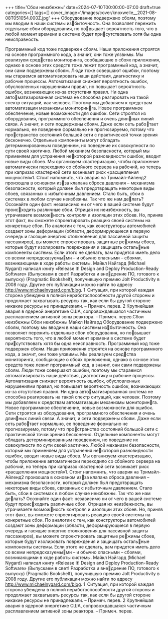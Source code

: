 +++
title='Сбои неизбежны'
date=2024-07-10T00:00:00-07:00
draft=true
categories=[]
tags=[]
cover_image='/images/cover/knoxwelle__2021-08-08T051054.000Z.jpg'
+++
Оборудование подвержено сбоям, поэтому мы вводим в наши системы избыточность. Она позволяет пережить отдельные сбои оборудования, но повышает вероятность того, что в любой момент времени в системе будет присутствовать хотя бы одна неисправность.

Программный код тоже подвержен сбоям. Наши приложения строятся на
основе программного кода, а значит, они тоже уязвимы. Мы реализуем средства мониторинга, сообщающие о сбоях приложения, однако в основе этих
средств тоже лежит программный код, а значит, они сами подвержены сбоям.
Люди тоже совершают ошибки, поэтому мы стараемся автоматизировать
наши действия, диагностику и рабочие процессы. Автоматизация снижает
вероятность ошибок, обусловленных нарушениями правил, но повышает
вероятность ошибок, возникающих из-за отсутствия правил. Ни одна автоматизированная система не способна реагировать на такой спектр ситуаций,
как человек.
Поэтому мы добавляем к средствам автоматизации механизмы мониторинга. Новое программное обеспечение, новые возможности для ошибок.
Сети строятся из оборудования, программного обеспечения и очень длинных линий связи. А значит, и сети подвержены сбоям. Даже если сеть работает нормально, ее поведение формально не прогнозируемо, потому что пространство состояний большой сети с практической точки зрения бесконечно.
Отдельные компоненты могут обладать детерминированным поведением, но
поведение их совокупности по сути своей хаотично.
Любой механизм безопасности, который мы применяем для устранения некоторой разновидности ошибок, вводит новые виды сбоев. Мы организуем
кластеризацию, чтобы приложение автоматически переходило со сбойного
сервера на рабочий, но теперь при капризах кластерной сети возникает риск
«расщепления мощностей»1.
Стоит напомнить, что авария на Тримайл-Айленд2 произошла в основном изза клапана сброса давления – механизма безопасности, который должен был
предотвращать некоторые виды сбоев, связанных с избыточным давлением.
Стало быть, сбои в системах в любом случае неизбежны. Так что же нам делать?
Осознайте один факт: независимо ни от чего в вашей системе будут происходить различные сбои. Отрицая их неизбежность, вы утрачиваете возможность контроля и изоляции этих сбоев. Но, приняв этот факт, вы сможете
спроектировать реакцию своей системы на конкретные сбои. По аналогии
с тем, как конструкторы автомобилей создают зоны деформации (области,
деформирующиеся в первую очередь и гасящие энергию столкновения для
пассивной защиты пассажиров), вы можете спроектировать защитные режимы сбоев, которые будут изолировать повреждения и защищать остальные компоненты системы.
Если этого не сделать, вам придется иметь дело со всеми непредсказуемыми – и обычно опасными – сбоями, возникающими в ходе работы системы.
Майкл Найгард (Michael Nygard) написал книгу «Release It! Design and 
Deploy Production-Ready Software» (Выпускаем в свет! Разработка и внедрение ПО, готового к выпуску) (Pragmatic Bookshelf), получившую премию 
Jolt Productivity в 2008 году. Другие его публикации можно найти по адресу 
http://www.michaelnygard.com/blog.
1   Ситуация, при которой каждая сторона убеждена в полной неработоспособности
другой стороны и продолжает захватывать ресурсы так, как если бы другой
стороне никакие ресурсы не принадлежали. – Примеч. перев.
2 Крупнейшая авария в ядерной энергетике США, сопровождавшаяся частичным
расплавлением активной зоны реактора. – Примеч. перев.Сбои неизбежны 
Сбои неизбежны
Майкл Найгард
Оборудование подвержено сбоям, поэтому мы вводим в наши системы избыточность. Она позволяет пережить отдельные сбои оборудования, но повышает вероятность того, что в любой момент времени в системе будет присутствовать хотя бы одна неисправность.
Программный код тоже подвержен сбоям. Наши приложения строятся на
основе программного кода, а значит, они тоже уязвимы. Мы реализуем средства мониторинга, сообщающие о сбоях приложения, однако в основе этих
средств тоже лежит программный код, а значит, они сами подвержены сбоям.
Люди тоже совершают ошибки, поэтому мы стараемся автоматизировать
наши действия, диагностику и рабочие процессы. Автоматизация снижает
вероятность ошибок, обусловленных нарушениями правил, но повышает
вероятность ошибок, возникающих из-за отсутствия правил. Ни одна автоматизированная система не способна реагировать на такой спектр ситуаций,
как человек.
Поэтому мы добавляем к средствам автоматизации механизмы мониторинга. Новое программное обеспечение, новые возможности для ошибок.
Сети строятся из оборудования, программного обеспечения и очень длинных линий связи. А значит, и сети подвержены сбоям. Даже если сеть работает нормально, ее поведение формально не прогнозируемо, потому что пространство состояний большой сети с практической точки зрения бесконечно.
Отдельные компоненты могут обладать детерминированным поведением, но
поведение их совокупности по сути своей хаотично.
Любой механизм безопасности, который мы применяем для устранения некоторой разновидности ошибок, вводит новые виды сбоев. Мы организуем
кластеризацию, чтобы приложение автоматически переходило со сбойного
сервера на рабочий, но теперь при капризах кластерной сети возникает риск
«расщепления мощностей»1.
Стоит напомнить, что авария на Тримайл-Айленд2 произошла в основном изза клапана сброса давления – механизма безопасности, который должен был
предотвращать некоторые виды сбоев, связанных с избыточным давлением.
Стало быть, сбои в системах в любом случае неизбежны. Так что же нам делать?
Осознайте один факт: независимо ни от чего в вашей системе будут происходить различные сбои. Отрицая их неизбежность, вы утрачиваете возможность контроля и изоляции этих сбоев. Но, приняв этот факт, вы сможете
спроектировать реакцию своей системы на конкретные сбои. По аналогии
с тем, как конструкторы автомобилей создают зоны деформации (области,
деформирующиеся в первую очередь и гасящие энергию столкновения для
пассивной защиты пассажиров), вы можете спроектировать защитные режимы сбоев, которые будут изолировать повреждения и защищать остальные компоненты системы.
Если этого не сделать, вам придется иметь дело со всеми непредсказуемыми – и обычно опасными – сбоями, возникающими в ходе работы системы.
Майкл Найгард (Michael Nygard) написал книгу «Release It! Design and 
Deploy Production-Ready Software» (Выпускаем в свет! Разработка и внедрение ПО, готового к выпуску) (Pragmatic Bookshelf), получившую премию 
Jolt Productivity в 2008 году. Другие его публикации можно найти по адресу 
http://www.michaelnygard.com/blog.
1   Ситуация, при которой каждая сторона убеждена в полной неработоспособности
другой стороны и продолжает захватывать ресурсы так, как если бы другой
стороне никакие ресурсы не принадлежали. – Примеч. перев.
2 Крупнейшая авария в ядерной энергетике США, сопровождавшаяся частичным
расплавлением активной зоны реактора. – Примеч. перев.